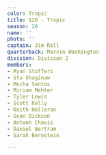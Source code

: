```yaml
---
color: Tropic
title: S20 - Tropic
season: 20
name: ''
photo: ''
captain: Jim Roll
quarterback: Marvin Washington
division: Division 2
members:
- Ryan Stoffers
- Stu Shaginaw
- Mecha Santos
- Miriam Mehter
- Tyler Lewis
- Scott Kelly
- Keith Holleran
- Sean Dickson
- Antwon Chavis
- Daniel Bertram
- Sarah Bernstein

---
```

